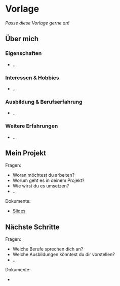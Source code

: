 # Vorlage

*Passe diese Vorlage gerne an!*

## Über mich

### Eigenschaften

- ...

### Interessen & Hobbies

- ...

### Ausbildung & Berufserfahrung

- ...

### Weitere Erfahrungen

- ...

## Mein Projekt

Fragen:
- Woran möchtest du arbeiten?
- Worum geht es in deinem Projekt?
- Wie wirst du es umsetzen?
- ...

Dokumente:
- [Slides]()


## Nächste Schritte

Fragen:
- Welche Berufe sprechen dich an?
- Welche Ausbildungen könntest du dir vorstellen?
- ...

Dokumente:
- []()
